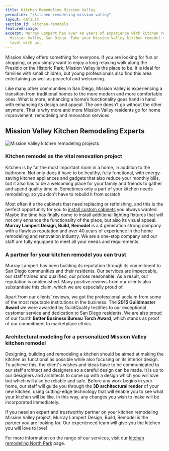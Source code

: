 ```yaml
---
title: Kitchen Remodeling Mission Valley
permalink: "/kitchen-remodeling-mission-valley"
layout: default
section_id: kitchen-remodels
featured-image: 
excerpt: Murray Lampert has over 40 years of experience with kitchen remodeling in
  Mission Valley, San Diego. Take your Mission Valley kitchen remodel to the next
  level with us.
---
```


Mission Valley offers something for everyone. If you are looking for fun or shopping, or you simply want to enjoy a long relaxing walk along the Presidio or the Historic Park, Mission Valley is the place to be. It is ideal for families with small children, but young professionals also find this area entertaining as well as peaceful and welcoming.

Like many other communities in San Diego, Mission Valley is experiencing a transition from traditional homes to the more modern and more comfortable ones. What is more, enhancing a home’s functionality goes hand in hand with enhancing its design and appeal. The one doesn’t go without the other anymore. That is why more and more Mission Valley residents go for home improvement, remodeling and renovation services.

## Mission Valley Kitchen Remodeling Experts

![Mission Valley kitchen remodeling projects](/uploads/thiros-kitchen-after.jpg)

### Kitchen remodel as the vital renovation project

Kitchen is by far the most important room in a home, in addition to the bathroom. Not only does it have to be healthy, fully functional, with energy-saving kitchen appliances and gadgets that also reduce your monthly bills, but it also has to be a welcoming place for your family and friends to gather and spend quality time in. Sometimes only a part of your kitchen needs remodeling, so you don't have to rebuild it from scratch.

Most often it's the cabinets that need replacing or refinishing, and this is the perfect opportunity for you to <a href="http://murraylampert.com/san-diego-custom-cabinet-construction-services/">install custom cabinets</a> you always wanted. Maybe the time has finally come to install additional lighting fixtures that will not only enhance the functionality of the place, but also its visual appeal. <strong>Murray Lampert Design, Build, Remodel</strong> is a 4 generation strong company with a flawless reputation and over 40 years of experience in the home remodeling and renovation industry. We are a one-stop company and our staff are fully equipped to meet all your needs and requirements.

### A partner for your kitchen remodel you can trust

Murray Lampert has been building its reputation through its commitment to San Diego communities and their residents. Our services are impeccable, our staff trained and qualified, our prices reasonable. As a result, our reputation is unblemished. Many positive reviews from our clients also substantiate this claim, which we are especially proud of.

Apart from our clients' reviews, we got the professional acclaim from some of the most reputable institutions in the business. The <strong>2015 Guildmaster Award</strong> we were awarded by GuildQuality testifies to our exceptional customer service and dedication to San Diego residents. We are also proud of our fourth <strong>Better Business Bureau Torch Award</strong>, which stands as proof of our commitment to marketplace ethics.

### Architectural modeling for a personalized Mission Valley kitchen remodel

Designing, building and remodeling a kitchen should be aimed at making the kitchen as functional as possible while also focusing on its interior design. To achieve this, the client's wishes and ideas have to be communicated to our staff architect and designers so a careful design can be made. It is up to our designers and architects to come up with a design which you will love but which will also be reliable and safe. Before any work begins in your home, our staff will guide you through the<strong> 3D architectural render</strong> of your new kitchen, using cutting-edge technology that will enable you to see what your kitchen will be like. In this way, any changes you wish to make will be incorporated immediately.

If you need an expert and trustworthy partner on your kitchen remodeling Mission Valley project, Murray Lampert Design, Build, Remodel is the partner you are looking for. Our experienced team will give you the kitchen you will love to love!

For more information on the range of our services, visit our <a href="http://murraylampert.com/kitchen-remodeling-north-park">kitchen remodeling North Park</a> page.
